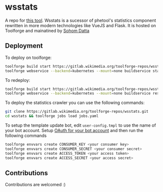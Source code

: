 # wsstats

A repo for [this tool](https://wsstats.toolforge.org). Wsstats is a sucessor of phetool's statistics component rewritten in more modern technologies like VueJS and Flask. It is hosted on Toolforge and mainatined by [Sohom Datta](https://meta.wikimedia.org/wiki/User:Sohom_Datta)

## Deployment

To deploy on toolforge:

```sh
toolforge build start https://gitlab.wikimedia.org/toolforge-repos/wsstats.git
toolforge webservice --backend=kubernetes --mount=none buildservice start
```

To redeploy:

```sh
toolforge build start https://gitlab.wikimedia.org/toolforge-repos/wsstats.git
toolforge webservice --backend=kubernetes --mount=none buildservice restart
```

To deploy the statistics crawler you can use the following commands:

```sh
git clone https://gitlab.wikimedia.org/toolforge-repos/wsstats.git
cd wsstats && toolforge jobs load jobs.yaml
```

To setup the template update bot, edit `user-config.tmpl` to use the name of your bot account. Setup [OAuth for your bot account](https://www.mediawiki.org/wiki/Manual:Pywikibot/OAuth/Wikimedia#Registering_your_bot_with_the_wiki_software) and then run the following commands

```sh
toolforge envvars create CONSUMER_KEY <your consumer key>
toolforge envvars create CONSUMER_SECRET <your consumer secret>
toolforge envvars create ACCESS_TOKEN <your access token>
toolforge envvars create ACCESS_SECRET <your access secret>
```

## Contributions

Contributions are welcomed :)

